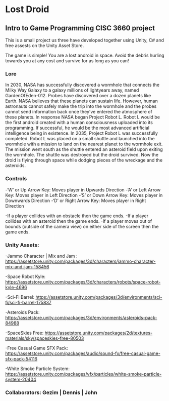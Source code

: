 # Lost Droid
## Intro to Game Programming CISC 3660 project

This is a small project us three have developed together using Unity, C# and free assests on the Unity Asset Store.

The game is simple! You are a lost android in space. Avoid the debris hurling towards you at any cost and survive for as long as you can!

### Lore
In 2030, NASA has successfully discovered a wormhole that connects the Milky Way Galaxy to a galaxy millions of lightyears away, named GardenOfEden-012. Probes have discovered over a dozen planets like Earth. NASA believes that these planets can sustain life. However, human astronauts cannot safely make the trip into the wormhole and the probes cannot send information back once they’ve entered the atmosphere of these planets. In response NASA began Project Robot L. Robot L would be the first android created with a human consciousness uploaded into its programming. If successful, he would be the most advanced artificial intelligence being in existence. In 2035, Project Robot L was successfully completed. Robot L was placed on a small shuttle and launched into the wormhole with a mission to land on the nearest planet to the wormhole exit. The mission went south as the shuttle entered an asteroid field upon exiting the wormhole. The shuttle was destroyed but the droid survived. Now the droid is flying through space while dodging pieces of the wreckage and the asteroids.

### Controls

-‘W’ or Up Arrow Key: Moves player in Upwards Direction
-‘A’  or Left Arrow Key: Moves player in Left Direction
-‘S’ or Down Arrow Key: Moves player in Downwards Direction
-‘D’ or  Right Arrow Key: Moves player in Right Direction

-If a player collides with an obstacle then the game ends.
-If a player collides with an asteroid then the game ends.
-If a player moves out of bounds (outside of the camera view) on either side of the screen then the game ends.


### Unity Assets:
-Jammo Character | Mix and Jam : https://assetstore.unity.com/packages/3d/characters/jammo-character-mix-and-jam-158456

-Space Robot Kyle: https://assetstore.unity.com/packages/3d/characters/robots/space-robot-kyle-4696

-Sci-Fi Barrel: https://assetstore.unity.com/packages/3d/environments/sci-fi/sci-fi-barrel-175837

-Asteroids Pack: https://assetstore.unity.com/packages/3d/environments/asteroids-pack-84988

-SpaceSkies Free: https://assetstore.unity.com/packages/2d/textures-materials/sky/spaceskies-free-80503

-Free Casual Game SFX Pack: https://assetstore.unity.com/packages/audio/sound-fx/free-casual-game-sfx-pack-54116

-White Smoke Particle System: https://assetstore.unity.com/packages/vfx/particles/white-smoke-particle-system-20404

### Collaborators: Gezim | Dennis | John
